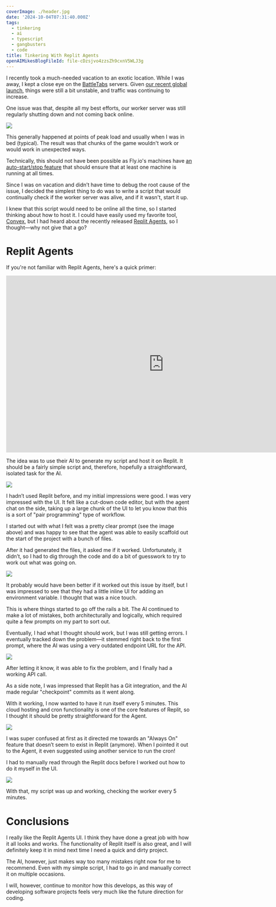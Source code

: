 ```yaml
---
coverImage: ./header.jpg
date: '2024-10-04T07:31:40.000Z'
tags:
  - tinkering
  - ai
  - typescript
  - gangbusters
  - code
title: Tinkering With Replit Agents
openAIMikesBlogFileId: file-cDzsjvo4zzsZh9cxnV5WLJ3g
---
```


I recently took a much-needed vacation to an exotic location. While I was away, I kept a close eye on the [BattleTabs](https://battletabs.com/) servers. Given [our recent global launch](https://mikecann.co.uk/posts/battletabs-global-launch-on-discord-activities), things were still a bit unstable, and traffic was continuing to increase.

One issue was that, despite all my best efforts, our worker server was still regularly shutting down and not coming back online.

![](./downtime.png)

This generally happened at points of peak load and usually when I was in bed (typical). The result was that chunks of the game wouldn't work or would work in unexpected ways.

Technically, this should not have been possible as Fly.io's machines have [an auto-start/stop feature](https://fly.io/docs/launch/autostop-autostart/) that should ensure that at least one machine is running at all times.

Since I was on vacation and didn’t have time to debug the root cause of the issue, I decided the simplest thing to do was to write a script that would continually check if the worker server was alive, and if it wasn't, start it up.

I knew that this script would need to be online all the time, so I started thinking about how to host it. I could have easily used my favorite tool, [Convex](https://mikecann.co.uk/posts/im-now-a-convex-developer-advocate), but I had heard about the recently released [Replit Agents](https://docs.replit.com/replitai/agent), so I thought—why not give that a go?

# Replit Agents

If you're not familiar with Replit Agents, here's a quick primer:

<iframe width="853" height="480" src="https://www.youtube.com/embed/IYiVPrxY8-Y" frameborder="0" allow="autoplay; encrypted-media" allowfullscreen></iframe>

The idea was to use their AI to generate my script and host it on Replit. It should be a fairly simple script and, therefore, hopefully a straightforward, isolated task for the AI.

![](./initial-impressions.png)

I hadn’t used Replit before, and my initial impressions were good. I was very impressed with the UI. It felt like a cut-down code editor, but with the agent chat on the side, taking up a large chunk of the UI to let you know that this is a sort of "pair programming" type of workflow.

I started out with what I felt was a pretty clear prompt (see the image above) and was happy to see that the agent was able to easily scaffold out the start of the project with a bunch of files.

After it had generated the files, it asked me if it worked. Unfortunately, it didn’t, so I had to dig through the code and do a bit of guesswork to try to work out what was going on.

![](./env.png)

It probably would have been better if it worked out this issue by itself, but I was impressed to see that they had a little inline UI for adding an environment variable. I thought that was a nice touch.

This is where things started to go off the rails a bit. The AI continued to make a lot of mistakes, both architecturally and logically, which required quite a few prompts on my part to sort out.

Eventually, I had what I thought should work, but I was still getting errors. I eventually tracked down the problem—it stemmed right back to the first prompt, where the AI was using a very outdated endpoint URL for the API.

![](./tracked-down-the-error.png)

After letting it know, it was able to fix the problem, and I finally had a working API call.

As a side note, I was impressed that Replit has a Git integration, and the AI made regular "checkpoint" commits as it went along.

With it working, I now wanted to have it run itself every 5 minutes. This cloud hosting and cron functionality is one of the core features of Replit, so I thought it should be pretty straightforward for the Agent.

![](./always-on.png)

I was super confused at first as it directed me towards an "Always On" feature that doesn’t seem to exist in Replit (anymore). When I pointed it out to the Agent, it even suggested using another service to run the cron!

I had to manually read through the Replit docs before I worked out how to do it myself in the UI.

![](./deployments.png)

With that, my script was up and working, checking the worker every 5 minutes.

# Conclusions

I really like the Replit Agents UI. I think they have done a great job with how it all looks and works. The functionality of Replit itself is also great, and I will definitely keep it in mind next time I need a quick and dirty project.

The AI, however, just makes way too many mistakes right now for me to recommend. Even with my simple script, I had to go in and manually correct it on multiple occasions.

I will, however, continue to monitor how this develops, as this way of developing software projects feels very much like the future direction for coding.
